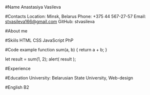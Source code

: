 #Name
Anastasiya Vasileva

#Contacts
Location: Minsk, Belarus
Phone: +375 44 567-27-57
Email: stvasileva166@gmail.com
GitHub: stvasileva

#About me

#Skiils
HTML
CSS
JavaScript
PhP

#Code example
function sum(a, b) {
  return a + b;
}

let result = sum(1, 2);
alert( result );

#Experience

#Education
University: Belarusian State University, Web-design

#English
B2
